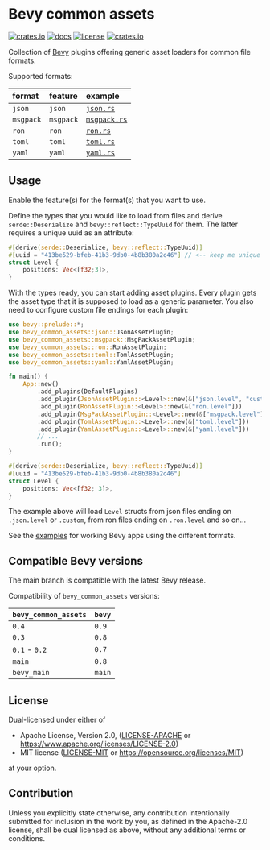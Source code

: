 # Bevy common assets

[![crates.io](https://img.shields.io/crates/v/bevy_common_assets.svg)](https://crates.io/crates/bevy_common_assets)
[![docs](https://docs.rs/bevy_common_assets/badge.svg)](https://docs.rs/bevy_common_assets)
[![license](https://img.shields.io/crates/l/bevy_common_assets)](https://github.com/NiklasEi/bevy_common_assets#license)
[![crates.io](https://img.shields.io/crates/d/bevy_common_assets.svg)](https://crates.io/crates/bevy_common_assets)

Collection of [Bevy][bevy] plugins offering generic asset loaders for common file formats.

Supported formats:

|  format   |  feature  |  example                              |
|:----------|:----------|:--------------------------------------|
| `json`    | `json`    | [`json.rs`](./examples/json.rs)       |
| `msgpack` | `msgpack` | [`msgpack.rs`](./examples/msgpack.rs) |
| `ron`     | `ron`     | [`ron.rs`](./examples/ron.rs)         |
| `toml`    | `toml`    | [`toml.rs`](./examples/toml.rs)       |
| `yaml`    | `yaml`    | [`yaml.rs`](./examples/yaml.rs)       |

## Usage

Enable the feature(s) for the format(s) that you want to use.

Define the types that you would like to load from files and derive `serde::Deserialize` and `bevy::reflect::TypeUuid` for them. The latter requires a unique uuid as an attribute:
```rust
#[derive(serde::Deserialize, bevy::reflect::TypeUuid)]
#[uuid = "413be529-bfeb-41b3-9db0-4b8b380a2c46"] // <-- keep me unique
struct Level {
    positions: Vec<[f32;3]>,
}
```

With the types ready, you can start adding asset plugins. Every plugin gets the asset type that it is supposed to load
as a generic parameter. You also need to configure custom file endings for each plugin:
```rust no_run
use bevy::prelude::*;
use bevy_common_assets::json::JsonAssetPlugin;
use bevy_common_assets::msgpack::MsgPackAssetPlugin;
use bevy_common_assets::ron::RonAssetPlugin;
use bevy_common_assets::toml::TomlAssetPlugin;
use bevy_common_assets::yaml::YamlAssetPlugin;

fn main() {
    App::new()
        .add_plugins(DefaultPlugins)
        .add_plugin(JsonAssetPlugin::<Level>::new(&["json.level", "custom"]))
        .add_plugin(RonAssetPlugin::<Level>::new(&["ron.level"]))
        .add_plugin(MsgPackAssetPlugin::<Level>::new(&["msgpack.level"]))
        .add_plugin(TomlAssetPlugin::<Level>::new(&["toml.level"]))
        .add_plugin(YamlAssetPlugin::<Level>::new(&["yaml.level"]))
        // ...
        .run();
}

#[derive(serde::Deserialize, bevy::reflect::TypeUuid)]
#[uuid = "413be529-bfeb-41b3-9db0-4b8b380a2c46"]
struct Level {
    positions: Vec<[f32; 3]>,
}
```

The example above will load `Level` structs from json files ending on `.json.level` or `.custom`, from
ron files ending on `.ron.level` and so on...

See the [examples](./examples) for working Bevy apps using the different formats.

## Compatible Bevy versions

The main branch is compatible with the latest Bevy release.

Compatibility of `bevy_common_assets` versions:

| `bevy_common_assets` | `bevy` |
|:---------------------|:-------|
| `0.4`                | `0.9`  |
| `0.3`                | `0.8`  |
| `0.1` - `0.2`        | `0.7`  |
| `main`               | `0.8`  |
| `bevy_main`          | `main` |

## License

Dual-licensed under either of

* Apache License, Version 2.0, ([LICENSE-APACHE](/LICENSE-APACHE) or https://www.apache.org/licenses/LICENSE-2.0)
* MIT license ([LICENSE-MIT](/LICENSE-MIT) or https://opensource.org/licenses/MIT)

at your option.

## Contribution

Unless you explicitly state otherwise, any contribution intentionally submitted
for inclusion in the work by you, as defined in the Apache-2.0 license, shall be dual licensed as above, without any
additional terms or conditions.

[bevy]: https://bevyengine.org/
